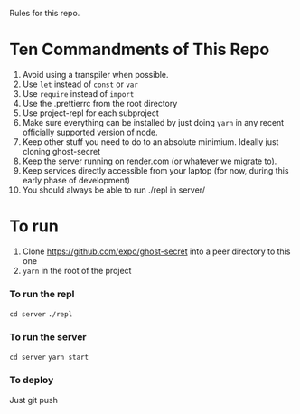 Rules for this repo.

# Ten Commandments of This Repo

1. Avoid using a transpiler when possible.
2. Use `let` instead of `const` or `var`
3. Use `require` instead of `import`
4. Use the .prettierrc from the root directory
5. Use project-repl for each subproject
6. Make sure everything can be installed by just doing `yarn` in any recent officially supported version of node.
7. Keep other stuff you need to do to an absolute minimium. Ideally just cloning ghost-secret
8. Keep the server running on render.com (or whatever we migrate to).
9. Keep services directly accessible from your laptop (for now, during this early phase of development)
10. You should always be able to run ./repl in server/

# To run

1. Clone https://github.com/expo/ghost-secret into a peer directory to this one
2. `yarn` in the root of the project

### To run the repl

`cd server`
`./repl`

### To run the server

`cd server`
`yarn start`

### To deploy

Just git push
